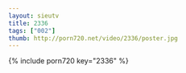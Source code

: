 ```yaml
--- 
layout: sieutv
title: 2336
tags: ["002"]
thumb: http://porn720.net/video/2336/poster.jpg
---
```

{% include porn720 key="2336" %} 
